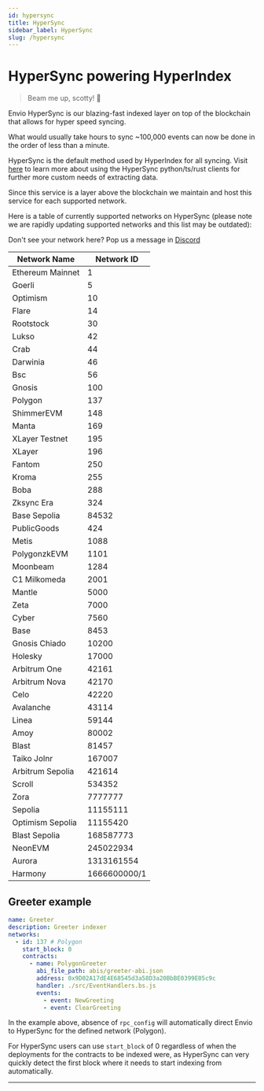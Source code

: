 ```yaml
---
id: hypersync
title: HyperSync
sidebar_label: HyperSync
slug: /hypersync
---
```


# HyperSync powering HyperIndex

> Beam me up, scotty! 🖖

Envio HyperSync is our blazing-fast indexed layer on top of the blockchain that allows for hyper speed syncing.

What would usually take hours to sync ~100,000 events can now be done in the order of less than a minute.

HyperSync is the default method used by HyperIndex for all syncing. Visit [here](/docs/HyperSync/overview) to learn more about using the HyperSync python/ts/rust clients for further more custom needs of extracting data.

Since this service is a layer above the blockchain we maintain and host this service for each supported network.

Here is a table of currently supported networks on HyperSync (please note we are rapidly updating supported networks and this list may be outdated):

Don't see your network here? Pop us a message in [Discord](https://discord.gg/Q9qt8gZ2fX)

| Network Name     | Network ID   |
| ---------------- | ------------ |
| Ethereum Mainnet | 1            |
| Goerli           | 5            |
| Optimism         | 10           |
| Flare            | 14           |
| Rootstock        | 30           |
| Lukso            | 42           |
| Crab             | 44           |
| Darwinia         | 46           |
| Bsc              | 56           |
| Gnosis           | 100          |
| Polygon          | 137          |
| ShimmerEVM       | 148          |
| Manta            | 169          |
| XLayer Testnet   | 195          |
| XLayer           | 196          |
| Fantom           | 250          |
| Kroma            | 255          |
| Boba             | 288          |
| Zksync Era       | 324          |
| Base Sepolia     | 84532        |
| PublicGoods      | 424          |
| Metis            | 1088         |
| PolygonzkEVM     | 1101         |
| Moonbeam         | 1284         |
| C1 Milkomeda     | 2001         |
| Mantle           | 5000         |
| Zeta             | 7000         |
| Cyber            | 7560         |
| Base             | 8453         |
| Gnosis Chiado    | 10200        |
| Holesky          | 17000        |
| Arbitrum One     | 42161        |
| Arbitrum Nova    | 42170        |
| Celo             | 42220        |
| Avalanche        | 43114        |
| Linea            | 59144        |
| Amoy             | 80002        |
| Blast            | 81457        |
| Taiko Jolnr      | 167007       |
| Arbitrum Sepolia | 421614       |
| Scroll           | 534352       |
| Zora             | 7777777      |
| Sepolia          | 11155111     |
| Optimism Sepolia | 11155420     |
| Blast Sepolia    | 168587773    |
| NeonEVM          | 245022934    |
| Aurora           | 1313161554   |
| Harmony          | 1666600000/1 |

## Greeter example

```yaml
name: Greeter
description: Greeter indexer
networks:
  - id: 137 # Polygon
    start_block: 0
    contracts:
      - name: PolygonGreeter
        abi_file_path: abis/greeter-abi.json
        address: 0x9D02A17dE4E68545d3a58D3a20BbBE0399E05c9c
        handler: ./src/EventHandlers.bs.js
        events:
          - event: NewGreeting
          - event: ClearGreeting
```

In the example above, absence of `rpc_config` will automatically direct Envio to HyperSync for the defined network (Polygon).

For HyperSync users can use `start_block` of 0 regardless of when the deployments for the contracts to be indexed were, as HyperSync can very quickly detect the first block where it needs to start indexing from automatically.

---
